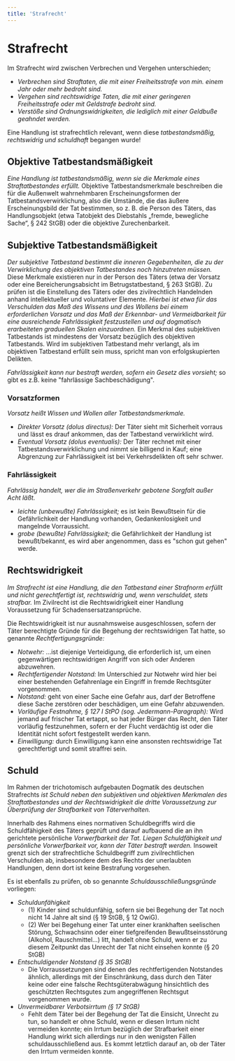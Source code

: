 ```yaml
---
title: 'Strafrecht'
---
```


<infoBox>

# Strafrecht

Im Strafrecht wird zwischen Verbrechen und Vergehen unterschieden; 

- *Verbrechen sind Straftaten, die mit einer Freiheitsstrafe von min. einem Jahr oder mehr bedroht sind.* 
- *Vergehen sind rechtswidrige Taten, die mit einer geringeren Freiheitsstrafe oder mit Geldstrafe bedroht sind.* 
- *Verstöße sind Ordnungswidrigkeiten, die lediglich mit einer Geldbuße geahndet werden.*

Eine Handlung ist strafrechtlich relevant, wenn diese *tatbestandsmäßig, rechtswidrig und schuldhaft* begangen wurde!

</infoBox>

<YouTube videoid="PR0Q8kYNHGQ" desc="Wann ist eine Handlung strafbar?"/>

<newSection title="Objektive Tatbestandsmäßigkeit">

## Objektive Tatbestandsmäßigkeit

*Eine Handlung ist tatbestandsmäßig, wenn sie die Merkmale eines Straftatbestandes erfüllt.* Objektive Tatbestandsmerkmale beschreiben die für die Außenwelt wahrnehmbaren Erscheinungsformen der Tatbestandsverwirklichung, also die Umstände, die das äußere Erscheinungsbild der Tat bestimmen, so z. B. die Person des Täters, das Handlungsobjekt (etwa Tatobjekt des Diebstahls „fremde, bewegliche Sache“, § 242 StGB) oder die objektive Zurechenbarkeit.

</newSection>

<newSection title="Subjektive Tatbestandsmäßigkeit">

## Subjektive Tatbestandsmäßigkeit

*Der subjektive Tatbestand bestimmt die inneren Gegebenheiten, die zu der Verwirklichung des objektiven Tatbestandes noch hinzutreten müssen.* Diese Merkmale existieren nur in der Person des Täters (etwa der Vorsatz oder eine Bereicherungsabsicht im Betrugstatbestand, § 263 StGB). Zu prüfen ist die Einstellung des Täters oder des zivilrechtlich Handelnden anhand intellektueller und voluntativer Elemente. *Hierbei ist etwa für das Verschulden das Maß des Wissens und des Wollens bei einem erforderlichen Vorsatz und das Maß der Erkennbar- und Vermeidbarkeit für eine ausreichende Fahrlässigkeit festzustellen und auf dogmatisch erarbeiteten graduellen Skalen einzuordnen.* Ein Merkmal des subjektiven Tatbestands ist mindestens der Vorsatz bezüglich des objektiven Tatbestands. Wird im subjektiven Tatbestand mehr verlangt, als im objektiven Tatbestand erfüllt sein muss, spricht man von erfolgskupierten Delikten.

*Fahrlässigkeit kann nur bestraft werden, sofern ein Gesetz dies vorsieht;* so gibt es z.B. keine "fahrlässige Sachbeschädigung".

### Vorsatzformen

*Vorsatz heißt Wissen und Wollen aller Tatbestandsmerkmale.*

- *Direkter Vorsatz (dolus directus):* Der Täter sieht mit Sicherheit vorraus und lässt es drauf ankommen, das der Tatbestand verwirklicht wird.
- *Eventual Vorsatz (dolus eventualis):* Der Täter rechnet mit einer Tatbestandsverwirklichung und nimmt sie billigend in Kauf; eine Abgrenzung zur Fahrlässigkeit ist bei Verkehrsdelikten oft sehr schwer.

### Fahrlässigkeit

*Fahrlässig handelt, wer die im Straßenverkehr gebotene Sorgfalt außer Acht läßt.*

- *leichte (unbewußte) Fahrlässigkeit;* es ist kein Bewußtsein für die Gefährlichkeit der Handlung vorhanden, Gedankenlosigkeit und mangelnde Vorraussicht.
- *grobe (bewußte) Fahrlässigkeit;* die Gefährlichkeit der Handlung ist bewußt/bekannt, es wird aber angenommen, dass es "schon gut gehen" werde.

<YouTube videoid="9J3Hyq_fuwY" start="31" desc="Strafrecht AT | subjektiver Tatbestand"/>

</newSection>

<newSection title="Rechtswidrigkeit">

## Rechtswidrigkeit

*Im Strafrecht ist eine Handlung, die den Tatbestand einer Strafnorm erfüllt und nicht gerechtfertigt ist, rechtswidrig und, wenn verschuldet, stets strafbar.* Im Zivilrecht ist die Rechtswidrigkeit einer Handlung Voraussetzung für Schadensersatzansprüche. 

Die Rechtswidrigkeit ist nur ausnahmsweise ausgeschlossen, sofern der Täter berechtigte Gründe für die Begehung der rechtswidrigen Tat hatte, so genannte *Rechtfertigungsgründe:*

- *Notwehr:* ...ist diejenige Verteidigung, die erforderlich ist, um einen gegenwärtigen rechtswidrigen Angriff von sich oder Anderen abzuwehren.
- *Rechtfertigender Notstand:* Im Unterschied zur Notwehr wird hier bei einer bestehenden Gefahrenlage ein Eingriff in fremde Rechtsgüter vorgenommen.
- *Notstand:* geht von einer Sache eine Gefahr aus, darf der Betroffene diese Sache zerstören oder beschädigen, um eine Gefahr abzuwenden.
- *Vorläufige Festnahme, § 127 I StPO (sog. Jedermann-Paragraph):* Wird jemand auf frischer Tat ertappt, so hat jeder Bürger das Recht, den Täter vorläufig festzunehmen, sofern er der Flucht verdächtig ist oder die Identität nicht sofort festgestellt werden kann.
- *Einwilligung:* durch Einwilligung kann eine ansonsten rechtswidrige Tat gerechtfertigt und somit straffrei sein.

</newSection>

<newSection title="Schuld" addClass="law">

## Schuld

Im Rahmen der trichotomisch aufgebauten Dogmatik des deutschen Strafrechts *ist Schuld neben den subjektiven und objektiven Merkmalen des Straftatbestandes und der Rechtswidrigkeit die dritte Voraussetzung zur Überprüfung der Strafbarkeit von Täterverhalten.*

Innerhalb des Rahmens eines normativen Schuldbegriffs wird die Schuldfähigkeit des Täters geprüft und darauf aufbauend die an ihn gerichtete persönliche *Vorwerfbarkeit der Tat.* *Liegen Schuldfähigkeit und persönliche Vorwerfbarkeit vor, kann der Täter bestraft werden.* Insoweit grenzt sich der strafrechtliche Schuldbegriff zum zivilrechtlichen Verschulden ab, insbesondere dem des Rechts der unerlaubten Handlungen, denn dort ist keine Bestrafung vorgesehen.

Es ist ebenfalls zu prüfen, ob so genannte *Schuldausschließungsgründe* vorliegen:

- *Schuldunfähigkeit* 
	- (1) Kinder sind schuldunfähig, sofern sie bei Begehung der Tat noch nicht 14 Jahre alt sind (§ 19 StGB, § 12 OwiG). 
	- (2) Wer bei Begehung einer Tat unter einer krankhaften seelischen Störung, Schwachsinn oder einer tiefgreifenden Bewußtseinsstörung (Alkohol, Rauschmittel...) litt, handelt ohne Schuld, wenn er zu diesem Zeitpunkt das Unrecht der Tat nicht einsehen konnte (§ 20 StGB)
- *Entschuldigender Notstand (§ 35 StGB)*
	- Die Vorraussetzungen sind denen des rechtfertigenden Notstandes ähnlich, allerdings mit der Einschränkung, dass durch den Täter keine oder eine falsche Rechtsgüterabwägung hinsichtlich des geschützten Rechtsgutes zum angegriffenen Rechtsgut vorgenommen wurde.
- *Unvermeidbarer Verbotsirrtum (§ 17 StGB)*
	- Fehlt dem Täter bei der Begehung der Tat die Einsicht, Unrecht zu tun, so handelt er ohne Schuld, wenn er diesen Irrtum nicht vermeiden konnte; ein Irrtum bezüglich der Strafbarkeit einer Handlung wirkt sich allerdings nur in den wenigsten Fällen schuldausschließend aus. Es kommt letztlich darauf an, ob der Täter den Irrtum vermeiden konnte.

</newSection>